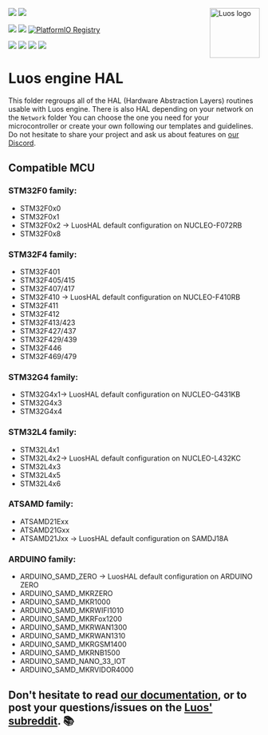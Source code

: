 <a href="https://luos.io"><img src="https://uploads-ssl.webflow.com/601a78a2b5d030260a40b7ad/603e0cc45afbb50963aa85f2_Gif%20noir%20rect.gif" alt="Luos logo" title="Luos" align="right" height="100" /></a>

![](https://github.com/Luos-io/luos_engine/actions/workflows/build.yml/badge.svg)
[![](https://img.shields.io/github/license/Luos-io/Luos)](https://github.com/Luos-io/luos_engine/blob/master/LICENSE)

[![](https://img.shields.io/badge/Luos-Documentation-34A3B4)](https://www.luos.io)
[![](http://certified.luos.io)](https://luos.io)
[![PlatformIO Registry](https://badges.registry.platformio.org/packages/luos_engine/library/Luos.svg)](https://registry.platformio.org/libraries/luos_engine/luos_engine)

[![](https://img.shields.io/discord/902486791658041364?label=Discord&logo=discord&style=social)](http://bit.ly/JoinLuosDiscord)
[![](https://img.shields.io/reddit/subreddit-subscribers/Luos?style=social)](https://www.reddit.com/r/Luos)
[![](https://img.shields.io/twitter/url/http/shields.io.svg?style=social)](https://twitter.com/intent/tweet?text=Unleash%20electronic%20devices%20as%20microservices%20thanks%20to%20Luos&https://luos.io&via=Luos_io&hashtags=embeddedsystems,electronics,microservices,api)
[![](https://img.shields.io/badge/LinkedIn-Share-0077B5?style=social&logo=linkedin)](https://www.linkedin.com/sharing/share-offsite/?url=https%3A%2F%2Fgithub.com%2Fluos-io)

# Luos engine HAL

This folder regroups all of the HAL (Hardware Abstraction Layers) routines usable with Luos engine.
There is also HAL depending on your network on the `Network` folder
You can choose the one you need for your microcontroller or create your own following our templates and guidelines.
Do not hesitate to share your project and ask us about features on [our Discord](http://bit.ly/JoinLuosDiscord).

## Compatible MCU

### STM32F0 family:
- STM32F0x0
- STM32F0x1
- STM32F0x2 -> LuosHAL default configuration on NUCLEO-F072RB
- STM32F0x8

### STM32F4 family:
- STM32F401
- STM32F405/415
- STM32F407/417
- STM32F410 -> LuosHAL default configuration on NUCLEO-F410RB
- STM32F411
- STM32F412
- STM32F413/423
- STM32F427/437
- STM32F429/439
- STM32F446
- STM32F469/479

### STM32G4 family:
- STM32G4x1->  LuosHAL default configuration on NUCLEO-G431KB
- STM32G4x3
- STM32G4x4

### STM32L4 family:
- STM32L4x1
- STM32L4x2-> LuosHAL default configuration on NUCLEO-L432KC
- STM32L4x3
- STM32L4x5
- STM32L4x6

### ATSAMD family:
- ATSAMD21Exx
- ATSAMD21Gxx
- ATSAMD21Jxx -> LuosHAL default configuration on SAMDJ18A

### ARDUINO family:
- ARDUINO_SAMD_ZERO -> LuosHAL default configuration on ARDUINO ZERO
- ARDUINO_SAMD_MKRZERO
- ARDUINO_SAMD_MKR1000
- ARDUINO_SAMD_MKRWIFI1010
- ARDUINO_SAMD_MKRFox1200
- ARDUINO_SAMD_MKRWAN1300
- ARDUINO_SAMD_MKRWAN1310
- ARDUINO_SAMD_MKRGSM1400
- ARDUINO_SAMD_MKRNB1500
- ARDUINO_SAMD_NANO_33_IOT
- ARDUINO_SAMD_MKRVIDOR4000


## Don't hesitate to read [our documentation](https://www.luos.io), or to post your questions/issues on the [Luos' subreddit](https://www.reddit.com/r/luos_engine). :books:
